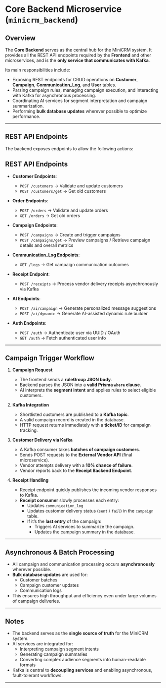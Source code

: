 # Core Backend Microservice (`minicrm_backend`)

## Overview

The **Core Backend** serves as the central hub for the MiniCRM system. It provides all the REST API endpoints required by the **Frontend** and other microservices, and is the **only service that communicates with Kafka**.  

Its main responsibilities include:

- Exposing REST endpoints for CRUD operations on **Customer**, **Campaign**, **Communication_Log**, and **User** tables.
- Parsing campaign rules, managing campaign execution, and interacting with Kafka for asynchronous processing.
- Coordinating AI services for segment interpretation and campaign summarization.
- Performing **bulk database updates** wherever possible to optimize performance.

---

## REST API Endpoints

The backend exposes endpoints to allow the following actions:

## REST API Endpoints

- **Customer Endpoints**:
  - `POST /customers` → Validate and update customers
  - `POST /customers/get` → Get old customers

- **Order Endpoints**:
  - `POST /orders` → Validate and update orders
  - `GET /orders` → Get old orders

- **Campaign Endpoints**:
  - `POST /campaigns` → Create and trigger campaigns
  - `POST /campaigns/get` → Preview campaigns / Retrieve campaign details and overall metrics

- **Communication_Log Endpoints**:
  - `GET /logs` → Get campaign communication outcomes 

- **Receipt Endpoint**:
  - `POST /receipts` → Process vendor delivery receipts asynchronously via Kafka

- **AI Endpoints**:
  - `POST /ai/campaign` → Generate personalized message suggestions
  - `POST /ai/dynamic` → Generate AI-assisted dynamic rule builder

- **Auth Endpoints**:
  - `POST /auth` → Authenticate user via UUID / OAuth
  - `GET /auth` → Fetch authenticated user info

---

## Campaign Trigger Workflow

1. **Campaign Request**
   - The frontend sends a **ruleGroup JSON body**.
   - Backend parses the JSON into a **valid Prisma `where` clause**.
   - AI interprets the **segment intent** and applies rules to select eligible customers.

2. **Kafka Integration**
   - Shortlisted customers are published to a **Kafka topic**.
   - A valid campaign record is created in the database.
   - HTTP request returns immediately with a **ticket/ID** for campaign tracking.

3. **Customer Delivery via Kafka**
   - A Kafka consumer takes **batches of campaign customers**.
   - Sends POST requests to the **External Vendor API** (final microservice).
   - Vendor attempts delivery with a **10% chance of failure**.
   - Vendor reports back to the **Receipt Backend Endpoint**.

4. **Receipt Handling**
   - Receipt endpoint quickly publishes the incoming vendor responses to Kafka.
   - **Receipt consumer** slowly processes each entry:
     - Updates `communication_log`
     - Updates customer delivery status (`sent` / `fail`) in the `campaign` table.
     - If it’s the **last entry** of the campaign:
       - Triggers AI services to summarize the campaign.
       - Updates the campaign summary in the database.

---

## Asynchronous & Batch Processing

- All campaign and communication processing occurs **asynchronously** wherever possible.
- **Bulk database updates** are used for:
  - Customer batches
  - Campaign customer updates
  - Communication logs
- This ensures high throughput and efficiency even under large volumes of campaign deliveries.

---

## Notes

- The backend serves as the **single source of truth** for the MiniCRM system.
- AI services are integrated for:
  - Interpreting campaign segment intents
  - Generating campaign summaries
  - Converting complex audience segments into human-readable formats
- Kafka is central to **decoupling services** and enabling asynchronous, fault-tolerant workflows.

---
